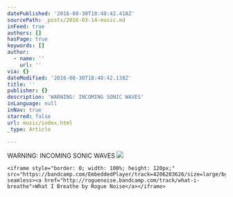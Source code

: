 ```yaml
---
datePublished: '2016-08-30T18:48:42.418Z'
sourcePath: _posts/2016-03-14-music.md
inFeed: true
authors: []
hasPage: true
keywords: []
author:
  - name: ''
    url: ''
via: {}
dateModified: '2016-08-30T18:48:42.138Z'
title: ''
publisher: {}
description: 'WARNING: INCOMING SONIC WAVES'
inLanguage: null
inNav: true
starred: false
url: music/index.html
_type: Article

---
```

WARNING: INCOMING SONIC WAVES
![](https://the-grid-user-content.s3-us-west-2.amazonaws.com/afde1acb-c1df-477a-84ea-83348f83da74.gif)

    <iframe style="border: 0; width: 100%; height: 120px;" src="https://bandcamp.com/EmbeddedPlayer/track=4206203626/size=large/bgcol=ffffff/linkcol=63b2cc/tracklist=false/artwork=small/transparent=true/" seamless><a href="http://roguenoise.bandcamp.com/track/what-i-breathe">What I Breathe by Rogue Noise</a></iframe>